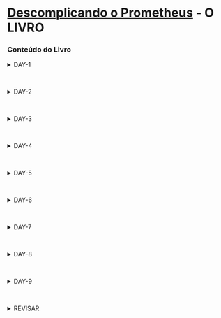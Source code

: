 # [Descomplicando o Prometheus](https://www.linuxtips.io/course/descomplicando-prometheus) - O LIVRO
### Conteúdo do Livro

<details>
<summary>DAY-1</summary>

- **[DAY-1](day-1/index.html) - Em revisão...**
    - [Por que precisamos de ferramentas como o Prometheus?](day-1/index.html#por-que-precisamos-de-ferramentas-como-o-prometheus)
    - [O que é monitorar?](day-1/index.html#o-que-e-monitorar)
        - [O monitoramento e a observabilidade](day-1/index.html#o-monitoramento-e-a-observabilidade)
    - [O que é o Prometheus?](day-1/index.html#o-que-e-o-prometheus)
        - [A arquitetura do Prometheus](day-1/index.html#a-arquitetura-do-prometheus)
    - [Instalando o Prometheus](day-1/index.html#instalando-o-prometheus)
        - [Executando o Prometheus em um node Linux](day-1/index.html#executando-o-prometheus-em-um-node-linux)
        - [Instalação do Prometheus no Linux](day-1/index.html#instalação-do-prometheus-no-linux)
    - [A sua lição de casa](day-1/index.html#a-sua-lição-de-casa)
    - [Desafio do Day-1](day-1/index.html#desafio-do-day-1)
    - [Final do Day-1](day-1/index.html#final-do-day-1)

</details>

&nbsp;

<details>
<summary>DAY-2</summary>

- **[DAY-2](day-2/index.html) - Em revisão...**
    - [O Data Model do Prometheus](day-2/index.html#o-data-model-do-prometheus)
    - [As queries do Prometheus e o PromQL](day-2/index.html#as-queries-do-prometheus-e-o-promql)
    - [O nosso primeiro exporter](day-2/index.html#o-nosso-primeiro-exporter)
    - [Nosso Primeiro Exporter no Container](day-2/index.html#nosso-primeiro-exporter-no-container)
    - [Os Targets do Prometheus](day-2/index.html#os-targets-do-prometheus)
    - [Visualizando as métricas do nosso primeiro exporter](day-2/index.html#visualizando-as-métricas-do-nosso-primeiro-exporter)
    - [Conhecendo um pouco mais sobre os tipos de dados do Prometheus](day-2/index.html#conhecendo-um-pouco-mais-sobre-os-tipos-de-dados-do-prometheus) 
    - [gauge: Medidor](day-2/index.html#gauge-medidor)
    - [counter: Contador](day-2/index.html#counter-contador)
    - [summary: Resumo](day-2/index.html#summary-resumo)
    - [histogram: Histograma](day-2/index.html#histogram-histograma)
    - [Chega por hoje!](day-2/index.html#chega-por-hoje)
    - [Lição de casa](day-2/index.html#lição-de-casa)

</details>

&nbsp;

<details>
<summary>DAY-3</summary>

- **[DAY-3](day-3/index.html) - Em revisão...**
    - [Criando o nosso segundo exporter](day-3/index.html#criando-o-nosso-segundo-exporter)
        - [Criando o nosso exporter usando Go](day-3/index.html#criando-o-nosso-exporter-usando-go)
        - [Adicionando o nosso exporter no container](day-3/index.html#adicionando-o-nosso-exporter-no-container)
        - [Adicionando o novo Target no Prometheus](day-3/index.html#adicionando-o-novo-target-no-prometheus)
    - [As Funções](day-3/index.html#as-funções)
    - [A função rate](day-3/index.html#a-função-rate)
    - [A função irate](day-3/index.html#a-função-irate)
    - [A função delta](day-3/index.html#a-função-delta)
    - [A função increase](day-3/index.html#a-função-increase)
    - [A função sum](day-3/index.html#a-função-sum)
    - [A função count](day-3/index.html#a-função-count)
    - [A função avg](day-3/index.html#a-função-avg)
    - [A função min](day-3/index.html#a-função-min)
    - [A função max](day-3/index.html#a-função-max)
    - [A função avg_over_time](day-3/index.html#a-função-avg_over_time)
    - [A função sum_over_time](day-3/index.html#a-função-sum_over_time)
    - [A função max_over_time](day-3/index.html#a-função-max_over_time)
    - [A função min_over_time](day-3/index.html#a-função-min_over_time)
    - [A função stddev_over_time](day-3/index.html#a-função-stddev_over_time)
    - [A função by](day-3/index.html#a-função-by)
    - [A função without](day-3/index.html#a-função-without)
    - [A função histogram_quantile e quantile](day-3/index.html#a-função-histogram_quantile-e-quantile)
    - [Praticando e usando as funções](day-3/index.html#praticando-e-usando-as-funções)
    - [Operadores](day-3/index.html#operadores)
        - [Operador de igualdade](day-3/index.html#operador-de-igualdade)
        - [Operador de diferença](day-3/index.html#operador-de-diferença)
        - [Operador de maior que](day-3/index.html#operador-de-maior-que)
        - [Operador de menor que](day-3/index.html#operador-de-menor-que)
        - [Operador de maior ou igual que](day-3/index.html#operador-de-maior-ou-igual-que)
        - [Operador de menor ou igual que](day-3/index.html#operador-de-menor-ou-igual-que)
        - [Operador de multiplicação](day-3/index.html#operador-de-multiplicação)
        - [Operador de divisão](day-3/index.html#operador-de-divisão)
        - [Operador de adição](day-3/index.html#operador-de-adição)
        - [Operador de subtração](day-3/index.html#operador-de-subtração)
        - [Operador de modulo](day-3/index.html#operador-de-modulo)
        - [Operador de potenciação](day-3/index.html#operador-de-potenciação)
        - [Operador de agrupamento](day-3/index.html#operador-de-agrupamento)
        - [Operador de concatenação](day-3/index.html#operador-de-concatenação)
        - [Operador de comparação de strings](day-3/index.html#operador-de-comparação-de-strings)
        - [Chega de operadores por hoje](day-3/index.html#chega-de-operadores-por-hoje)
    - [O Node Exporter](day-3/index.html#o-node-exporter)
        - [Os Collectors](day-3/index.html#os-collectors)
        - [Instalação do Node Exporter no Linux](day-3/index.html#instalação-do-node-exporter-no-linux)
        - [Adicionando o Node Exporter no Prometheus](day-3/index.html#adicionando-o-node-exporter-no-prometheus)
        - [Habilitando novos collectors no Node Exporter](day-3/index.html#habilitando-novos-collectors-no-node-exporter)
    - [Algumas queries capturando métricas do Node Exporter](day-3/index.html#algumas-queries-capturando-métricas-do-node-exporter)
    - [O Grafana](day-3/index.html#o-grafana)
    - [Instalação do Grafana](day-3/index.html#instalação-do-grafana)
    - [Adicionando o Prometheus como Data Source](day-3/index.html#adicionando-o-prometheus-como-data-source)
    - [Criando o nosso primeiro Dashboard](day-3/index.html#criando-o-nosso-primeiro-dashboard)
    - [Chega por hoje!](day-3/index.html#chega-por-hoje)
    - [Lição de casa](day-3/index.html#lição-de-casa)
    - [Referências](day-3/index.html#referências)

</details>

&nbsp;

<details>
<summary>DAY-4</summary>

- **[DAY-4](day-4/index.html) - Em revisão...**
    - [O que iremos ver hoje?](day-4/index.html#o-que-iremos-ver-hoje)
    - [Conteúdo do Day-4](day-4/index.html#conteúdo-do-day-4)
    - [O Grafana](day-4/index.html#o-grafana)
    - [Instalando o Grafana](day-4/index.html#instalando-o-grafana)
    - [Adicionando o Prometheus como Data Source](day-4/index.html#adicionando-o-prometheus-como-data-source)
    - [Criando o nosso primeiro Dashboard](day-4/index.html#criando-o-nosso-primeiro-dashboard)
    - [Alertmanager](day-4/index.html#alertmanager)
    - [Instalando o Alertmanager](day-4/index.html#instalando-o-alertmanager)

</details>

&nbsp;

<details>
<summary>DAY-5</summary>

- **[DAY-5](day-5/index.html) - Em revisão...**

</details>

&nbsp;

<details>
<summary>DAY-6</summary>

- **[DAY-6](day-6/index.html) - Em revisão...**
    - [O que iremos ver hoje](day-6/index.html#o-que-iremos-ver-hoje)
    - [Conteúdo do Day-6](day-6/index.html#conteúdo-do-day-6)
    - [O que é o kube-prometheus](day-6/index.html#o-que-é-o-kube-prometheus)
    - [Instalando o nosso cluster Kubernetes](day-6/index.html#instalando-o-nosso-cluster-kubernetes)
    - [Instalando o Kube-Prometheus](day-6/index.html#instalando-o-kube-prometheus)
    - [Acessando o Grafana](day-6/index.html#acessando-o-grafana)
    - [Acessando o Prometheus](day-6/index.html#acessando-o-prometheus)
    - [Acessando o AlertManager](day-6/index.html#acessando-o-alertmanager)
    - [Chega por hoje!](day-6/index.html#chega-por-hoje)
    - [Lição de casa](day-6/index.html#lição-de-casa)

</details>

&nbsp;

<details>
<summary>DAY-7</summary>

- **[DAY-7](day-7/index.html) - Em revisão...**
    - [O que iremos ver hoje?](day-7/index.html#o-que-iremos-ver-hoje)
    - [Conteúdo do Day-7](day-7/index.html#conteúdo-do-day-7)
    - [Os ServiceMonitors](day-7/index.html#os-servicemonitors)
    - [Criando um ServiceMonitor](day-7/index.html#criando-um-servicemonitor)
    - [Os PodMonitors](day-7/index.html#os-podmonitors)
    - [Criando um PodMonitor](day-7/index.html#criando-um-podmonitor)
    - [Criando nosso primeiro alerta](day-7/index.html#criando-nosso-primeiro-alerta)
    - [O que é um PrometheusRule?](day-7/index.html#o-que-é-um-prometheusrule)
        - [Criando um PrometheusRule](day-7/index.html#criando-um-prometheusrule)
    - [Chega por hoje!](day-7/index.html#chega-por-hoje)
    - [Lição de casa](day-7/index.html#lição-de-casa)

</details>

&nbsp;

<details>
<summary>DAY-8</summary>

- **[DAY-8](day-8/index.html) - Em revisão...**
    - [O que iremos ver hoje?](day-8/index.html#o-que-iremos-ver-hoje)
    - [Conteúdo do Day-8](day-8/index.html#conteúdo-do-day-8)
    - [Vamos brincar com as métricas do Kubernetes](day-8/index.html#vamos-brincar-com-as-métricas-do-kubernetes)
        - [O que podemos saber sobre os nodes do nosso cluster?](day-8/index.html#o-que-podemos-saber-sobre-os-nodes-do-nosso-cluster)
        - [Quantos nós temos no nosso cluster?](day-8/index.html#quantos-nós-temos-no-nosso-cluster)
        - [Qual a quantidade de CPU e memória que cada nó tem?](day-8/index.html#qual-a-quantidade-de-cpu-e-memória-que-cada-nó-tem)
        - [O nó está disponível para receber novos pods?](day-8/index.html#o-nó-está-disponível-para-receber-novos-pods)
        - [Qual a quantidade de informação que cada nó está recebendo e enviando?](day-8/index.html#qual-a-quantidade-de-informação-que-cada-nó-está-recebendo-e-enviando)
        - [Quantos pods estão rodando em cada nó?](day-8/index.html#quantos-pods-estão-rodando-em-cada-nó)
    - [Agora vamos saber se o nosso cluster está com problemas](day-8/index.html#agora-vamos-saber-se-o-nosso-cluster-está-com-problemas)
        - [O que podemos saber sobre os pods do nosso cluster?](day-8/index.html#o-que-podemos-saber-sobre-os-pods-do-nosso-cluster)
        - [Quantos pods estão rodando no nosso cluster?](day-8/index.html#quantos-pods-estão-rodando-no-nosso-cluster)
        - [Quantos pods estão com problemas?](day-8/index.html#quantos-pods-estão-com-problemas)
        - [Verificar os pods e os limites de memória e CPU configurados](day-8/index.html#verificar-os-pods-e-os-limites-de-memória-e-cpu-configurados)
        - [Verificar se o cluster está com problemas relacionados ao disco](day-8/index.html#verificar-se-o-cluster-está-com-problemas-relacionados-ao-disco)
        - [Verificar se o cluster está com problemas relacionados a memória](day-8/index.html#verificar-se-o-cluster-está-com-problemas-relacionados-a-memória)
    - [E como saber se meus deployments estão com problemas?](day-8/index.html#e-como-saber-se-meus-deployments-estão-com-problemas)
        - [Quantos deployments estão rodando no meu cluster?](day-8/index.html#quantos-deployments-estão-rodando-no-meu-cluster)
        - [Quantos deployments estão com problemas?](day-8/index.html#quantos-deployments-estão-com-problemas)
        - [Qual o status dos meus deployments?](day-8/index.html#qual-o-status-dos-meus-deployments)
    - [E como saber se meus serviços estão com problemas?](day-8/index.html#e-como-saber-se-meus-serviços-estão-com-problemas)
        - [Quantos serviços estão rodando no meu cluster?](day-8/index.html#quantos-serviços-estão-rodando-no-meu-cluster)
        - [Todos os meus serviços estão com endpoints?](day-8/index.html#todos-os-meus-serviços-estão-com-endpoints)
        - [Todos os meus serviços estão com endpoints ativos?](day-8/index.html#todos-os-meus-serviços-estão-com-endpoints-ativos)
    - [Como eu posso modificar as configurações do meu Prometheus?](day-8/index.html#como-eu-posso-modificar-as-configurações-do-meu-prometheus)
        - [Definindo o nosso Prometheus](day-8/index.html#definindo-o-nosso-prometheus)
        - [Definindo o nosso Alertmanager](day-8/index.html#definindo-o-nosso-alertmanager)

</details>

&nbsp;

<details>
<summary>DAY-9</summary>

- **[DAY-9](day-9/index.html) - Em revisão...**
    - [O que iremos ver hoje?](day-9/index.html#o-que-iremos-ver-hoje)
    - [Conteúdo do Day-9](day-9/index.html#conteúdo-do-day-9)
    - [O que é Relabeling?](day-9/index.html#o-que-é-relabeling)
    - [Como funciona o Relabeling?](day-9/index.html#como-funciona-o-relabeling)
    - [Exemplos de uso do Relabeling](day-9/index.html#exemplos-de-uso-do-relabeling)
        - [ Removendo uma métrica baseado em uma label](day-9/index.html#-removendo-uma-métrica-baseado-em-uma-label)
        - [Junta duas labels em uma só](day-9/index.html#junta-duas-labels-em-uma-só)
        - [Adicionando uma nova label](day-9/index.html#adicionando-uma-nova-label)
        - [Armazenando somente métricas específicas](day-9/index.html#armazenando-somente-métricas-específicas)
        - [Mapeando todas as labels do Kubernetes](day-9/index.html#mapeando-todas-as-labels-do-kubernetes)
    - [As meta labels do Prometheus](day-9/index.html#as-meta-labels-do-prometheus)

</details>

&nbsp;

<details>
<summary>REVISAR</summary><!-- #TODO -->

- **[DAY-3](day-3) - Em revisão...**
- [Criando o nosso segundo exporter](day-3/#criando-o-nosso-segundo-exporter)
	- [Criando o nosso exporter usando Go](day-3/#criando-o-nosso-exporter-usando-go)
	- [Adicionando o nosso exporter no container](day-3/#adicionando-o-nosso-exporter-no-container)
	- [Adicionando o novo Target no Prometheus](day-3/#adicionando-o-novo-target-no-prometheus)
- [As Funções](day-3/#as-funções)
  - [A função rate](day-3/#a-função-rate)
  - [A função irate](day-3/#a-função-irate)
  - [A função delta](day-3/#a-função-delta)
  - [A função increase](day-3/#a-função-increase)
  - [A função sum](day-3/#a-função-sum)
  - [A função count](day-3/#a-função-count)
  - [A função avg](day-3/#a-função-avg)
  - [A função min](day-3/#a-função-min)
  - [A função max](day-3/#a-função-max)
  - [A função avg_over_time](day-3/#a-função-avg_over_time)
  - [A função sum_over_time](day-3/#a-função-sum_over_time)
  - [A função max_over_time](day-3/#a-função-max_over_time)
  - [A função min_over_time](day-3/#a-função-min_over_time)
  - [A função stddev_over_time](day-3/#a-função-stddev_over_time)
  - [A função by](day-3/#a-função-by)
  - [A função without](day-3/#a-função-without)
  - [A função histogram_quantile e quantile](day-3/#a-função-histogram_quantile-e-quantile)
- [Praticando e usando as funções](day-3/#praticando-e-usando-as-funções)
- [Operadores](day-3/#operadores)
	- [Operador de igualdade](day-3/#operador-de-igualdade)
	- [Operador de diferença](day-3/#operador-de-diferença)
	- [Operador de maior que](day-3/#operador-de-maior-que)
	- [Operador de menor que](day-3/#operador-de-menor-que)
	- [Operador de maior ou igual que](day-3/#operador-de-maior-ou-igual-que)
	- [Operador de menor ou igual que](day-3/#operador-de-menor-ou-igual-que)
	- [Operador de multiplicação](day-3/#operador-de-multiplicação)
	- [Operador de divisão](day-3/#operador-de-divisão)
	- [Operador de adição](day-3/#operador-de-adição)
	- [Operador de subtração](day-3/#operador-de-subtração)
	- [Operador de modulo](day-3/#operador-de-modulo)
	- [Operador de potenciação](day-3/#operador-de-potenciação)
	- [Operador de agrupamento](day-3/#operador-de-agrupamento)
	- [Operador de concatenação](day-3/#operador-de-concatenação)
	- [Operador de comparação de strings](day-3/#operador-de-comparação-de-strings)
	- [Chega de operadores por hoje](day-3/#chega-de-operadores-por-hoje)
- [O Node Exporter](day-3/#o-node-exporter)
	- [Os Collectors](day-3/#os-collectors)
	- [Instalação do Node Exporter no Linux](day-3/#instalação-do-node-exporter-no-linux)
	- [Adicionando o Node Exporter no Prometheus](day-3/#adicionando-o-node-exporter-no-prometheus)
	- [Habilitando novos collectors no Node Exporter](day-3/#habilitando-novos-collectors-no-node-exporter)
- [Algumas queries capturando métricas do Node Exporter](day-3/#algumas-queries-capturando-métricas-do-node-exporter)
- [O Grafana](day-3/#o-grafana)
  - [Instalação do Grafana](day-3/#instalação-do-grafana)
  - [Adicionando o Prometheus como Data Source](day-3/#adicionando-o-prometheus-como-data-source)
  - [Criando o nosso primeiro Dashboard](day-3/#criando-o-nosso-primeiro-dashboard)
- [Chega por hoje!](day-3/#chega-por-hoje)
- [Lição de casa](day-3/#lição-de-casa)
- [Referências](day-3/#referências)

&nbsp;

- **[DAY-4](day-4) - Em revisão...**
- [O que iremos ver hoje?](day-4/#o-que-iremos-ver-hoje)
- [Conteúdo do Day-4](day-4/#conteúdo-do-day-4)
- [O Grafana](day-4/#o-grafana)
  - [Instalando o Grafana](day-4/#instalando-o-grafana)
  - [Adicionando o Prometheus como Data Source](day-4/#adicionando-o-prometheus-como-data-source)
  - [Criando o nosso primeiro Dashboard](day-4/#criando-o-nosso-primeiro-dashboard)
- [Alertmanager](day-4/#alertmanager)
  - [Instalando o Alertmanager](day-4/#instalando-o-alertmanager)

&nbsp;

- **[DAY-5](day-5) - Em revisão...**

&nbsp;

- **[DAY-6](day-6) - Em revisão...**
- [O que iremos ver hoje](day-6/#o-que-iremos-ver-hoje)
- [Conteúdo do Day-6](day-6/#conteúdo-do-day-6)
- [O que é o kube-prometheus](day-6/#o-que-é-o-kube-prometheus)
  - [Instalando o nosso cluster Kubernetes](day-6/#instalando-o-nosso-cluster-kubernetes)
  - [Instalando o Kube-Prometheus](day-6/#instalando-o-kube-prometheus)
  - [Acessando o Grafana](day-6/#acessando-o-grafana)
  - [Acessando o Prometheus](day-6/#acessando-o-prometheus)
  - [Acessando o AlertManager](day-6/#acessando-o-alertmanager)
- [Chega por hoje!](day-6/#chega-por-hoje)
- [Lição de casa](day-6/#lição-de-casa)

&nbsp;

- **[DAY-7](day-7) - Em revisão...**
- [O que iremos ver hoje?](day-7/#o-que-iremos-ver-hoje)
- [Conteúdo do Day-7](day-7/#conteúdo-do-day-7)
  - [Os ServiceMonitors](day-7/#os-servicemonitors)
  - [Criando um ServiceMonitor](day-7/#criando-um-servicemonitor)
  - [Os PodMonitors](day-7/#os-podmonitors)
  - [Criando um PodMonitor](day-7/#criando-um-podmonitor)
  - [Criando nosso primeiro alerta](day-7/#criando-nosso-primeiro-alerta)
  - [O que é um PrometheusRule?](day-7/#o-que-é-um-prometheusrule)
    - [Criando um PrometheusRule](day-7/#criando-um-prometheusrule)
- [Chega por hoje!](day-7/#chega-por-hoje)
- [Lição de casa](day-7/#lição-de-casa)

&nbsp;

- **[DAY-8](day-8) - Em revisão...**
- [O que iremos ver hoje?](day-8/#o-que-iremos-ver-hoje)
- [Conteúdo do Day-8](day-8/#conteúdo-do-day-8)
  - [Vamos brincar com as métricas do Kubernetes](day-8/#vamos-brincar-com-as-métricas-do-kubernetes)
    - [O que podemos saber sobre os nodes do nosso cluster?](day-8/#o-que-podemos-saber-sobre-os-nodes-do-nosso-cluster)
      - [Quantos nós temos no nosso cluster?](day-8/#quantos-nós-temos-no-nosso-cluster)
      - [Qual a quantidade de CPU e memória que cada nó tem?](day-8/#qual-a-quantidade-de-cpu-e-memória-que-cada-nó-tem)
      - [O nó está disponível para receber novos pods?](day-8/#o-nó-está-disponível-para-receber-novos-pods)
      - [Qual a quantidade de informação que cada nó está recebendo e enviando?](day-8/#qual-a-quantidade-de-informação-que-cada-nó-está-recebendo-e-enviando)
    - [Quantos pods estão rodando em cada nó?](day-8/#quantos-pods-estão-rodando-em-cada-nó)
  - [Agora vamos saber se o nosso cluster está com problemas](day-8/#agora-vamos-saber-se-o-nosso-cluster-está-com-problemas)
    - [O que podemos saber sobre os pods do nosso cluster?](day-8/#o-que-podemos-saber-sobre-os-pods-do-nosso-cluster)
      - [Quantos pods estão rodando no nosso cluster?](day-8/#quantos-pods-estão-rodando-no-nosso-cluster)
      - [Quantos pods estão com problemas?](day-8/#quantos-pods-estão-com-problemas)
      - [Verificar os pods e os limites de memória e CPU configurados](day-8/#verificar-os-pods-e-os-limites-de-memória-e-cpu-configurados)
      - [Verificar se o cluster está com problemas relacionados ao disco](day-8/#verificar-se-o-cluster-está-com-problemas-relacionados-ao-disco)
      - [Verificar se o cluster está com problemas relacionados a memória](day-8/#verificar-se-o-cluster-está-com-problemas-relacionados-a-memória)
  - [E como saber se meus deployments estão com problemas?](day-8/#e-como-saber-se-meus-deployments-estão-com-problemas)
      - [Quantos deployments estão rodando no meu cluster?](day-8/#quantos-deployments-estão-rodando-no-meu-cluster)
      - [Quantos deployments estão com problemas?](day-8/#quantos-deployments-estão-com-problemas)
      - [Qual o status dos meus deployments?](day-8/#qual-o-status-dos-meus-deployments)
  - [E como saber se meus serviços estão com problemas?](day-8/#e-como-saber-se-meus-serviços-estão-com-problemas)
      - [Quantos serviços estão rodando no meu cluster?](day-8/#quantos-serviços-estão-rodando-no-meu-cluster)
      - [Todos os meus serviços estão com endpoints?](day-8/#todos-os-meus-serviços-estão-com-endpoints)
      - [Todos os meus serviços estão com endpoints ativos?](day-8/#todos-os-meus-serviços-estão-com-endpoints-ativos)
  - [Como eu posso modificar as configurações do meu Prometheus?](day-8/#como-eu-posso-modificar-as-configurações-do-meu-prometheus)
    - [Definindo o nosso Prometheus](day-8/#definindo-o-nosso-prometheus)
    - [Definindo o nosso Alertmanager](day-8/#definindo-o-nosso-alertmanager)

&nbsp;

- **[DAY-9](day-9) - Em revisão...**
- [O que iremos ver hoje?](day-9#o-que-iremos-ver-hoje)
- [Conteúdo do Day-9](day-9#conteúdo-do-day-9)
- [O que é Relabeling?](day-9#o-que-é-relabeling)
  - [Como funciona o Relabeling?](day-9#como-funciona-o-relabeling)
  - [Exemplos de uso do Relabeling](day-9#exemplos-de-uso-do-relabeling)
    - [ Removendo uma métrica baseado em uma label](day-9#-removendo-uma-métrica-baseado-em-uma-label)
    - [Junta duas labels em uma só](day-9#junta-duas-labels-em-uma-só)
    - [Adicionando uma nova label](day-9#adicionando-uma-nova-label)
    - [Armazenando somente métricas específicas](day-9#armazenando-somente-métricas-específicas)
    - [Mapeando todas as labels do Kubernetes](day-9#mapeando-todas-as-labels-do-kubernetes)
- [As meta labels do Prometheus](day-9#as-metas-labels-do-prometheus)

</details>